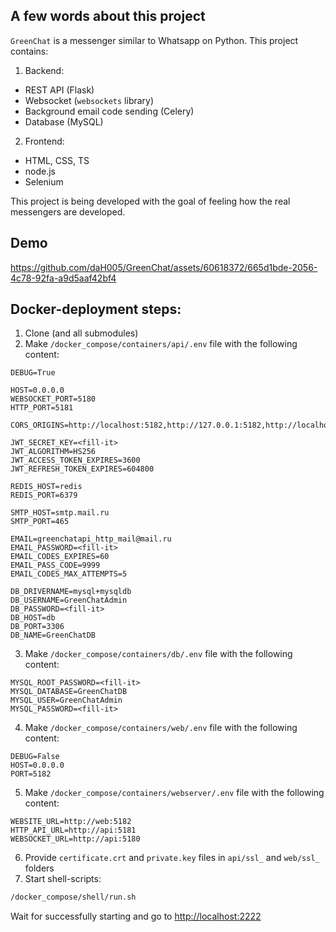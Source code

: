 A few words about this project
----------------------------
`GreenChat` is a messenger similar to Whatsapp on Python. This project contains:
1. Backend:
- REST API (Flask)
- Websocket (`websockets` library)
- Background email code sending (Celery)
- Database (MySQL)

2. Frontend:
- HTML, CSS, TS
- node.js
- Selenium

This project is being developed with the goal of feeling how the real messengers are developed.

Demo
----
https://github.com/daH005/GreenChat/assets/60618372/665d1bde-2056-4c78-92fa-a9d5aaf42bf4

Docker-deployment steps:
------------------------

1. Clone (and all submodules)
2. Make `/docker_compose/containers/api/.env` file with the following content:
```env
DEBUG=True

HOST=0.0.0.0
WEBSOCKET_PORT=5180
HTTP_PORT=5181

CORS_ORIGINS=http://localhost:5182,http://127.0.0.1:5182,http://localhost:2223,https://localhost:5182,https://127.0.0.1:5182,https://localhost:2223

JWT_SECRET_KEY=<fill-it>
JWT_ALGORITHM=HS256
JWT_ACCESS_TOKEN_EXPIRES=3600
JWT_REFRESH_TOKEN_EXPIRES=604800

REDIS_HOST=redis
REDIS_PORT=6379

SMTP_HOST=smtp.mail.ru
SMTP_PORT=465

EMAIL=greenchatapi_http_mail@mail.ru
EMAIL_PASSWORD=<fill-it>
EMAIL_CODES_EXPIRES=60
EMAIL_PASS_CODE=9999
EMAIL_CODES_MAX_ATTEMPTS=5

DB_DRIVERNAME=mysql+mysqldb
DB_USERNAME=GreenChatAdmin
DB_PASSWORD=<fill-it>
DB_HOST=db
DB_PORT=3306
DB_NAME=GreenChatDB
```
3. Make `/docker_compose/containers/db/.env` file with the following content:
```env
MYSQL_ROOT_PASSWORD=<fill-it>
MYSQL_DATABASE=GreenChatDB
MYSQL_USER=GreenChatAdmin
MYSQL_PASSWORD=<fill-it>
```
4. Make `/docker_compose/containers/web/.env` file with the following content:
```env
DEBUG=False
HOST=0.0.0.0
PORT=5182
```
5. Make `/docker_compose/containers/webserver/.env` file with the following content:
```env
WEBSITE_URL=http://web:5182
HTTP_API_URL=http://api:5181
WEBSOCKET_URL=http://api:5180
```
6. Provide `certificate.crt` and `private.key` files in `api/ssl_` and `web/ssl_` folders
7. Start shell-scripts:
```sh
/docker_compose/shell/run.sh
```
Wait for successfully starting and go to [http://localhost:2222](http://localhost:2222)
